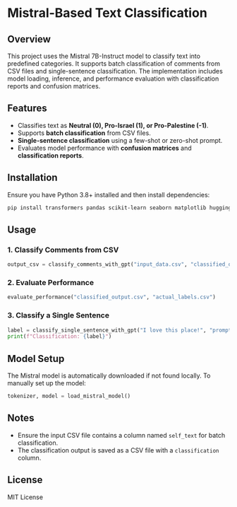 # Mistral-Based Text Classification

## Overview
This project uses the Mistral 7B-Instruct model to classify text into predefined categories. It supports batch classification of comments from CSV files and single-sentence classification. The implementation includes model loading, inference, and performance evaluation with classification reports and confusion matrices.

## Features
- Classifies text as **Neutral (0), Pro-Israel (1), or Pro-Palestine (-1)**.
- Supports **batch classification** from CSV files.
- **Single-sentence classification** using a few-shot or zero-shot prompt.
- Evaluates model performance with **confusion matrices** and **classification reports**.

## Installation
Ensure you have Python 3.8+ installed and then install dependencies:
```sh
pip install transformers pandas scikit-learn seaborn matplotlib huggingface_hub mistral_inference
```

## Usage
### 1. Classify Comments from CSV
```python
output_csv = classify_comments_with_gpt("input_data.csv", "classified_output", "prompt.txt", batch_size=10)
```

### 2. Evaluate Performance
```python
evaluate_performance("classified_output.csv", "actual_labels.csv")
```

### 3. Classify a Single Sentence
```python
label = classify_single_sentence_with_gpt("I love this place!", "prompt.txt", tokenizer, model)
print(f"Classification: {label}")
```

## Model Setup
The Mistral model is automatically downloaded if not found locally. To manually set up the model:
```python
tokenizer, model = load_mistral_model()
```

## Notes
- Ensure the input CSV file contains a column named `self_text` for batch classification.
- The classification output is saved as a CSV file with a `classification` column.

## License
MIT License


